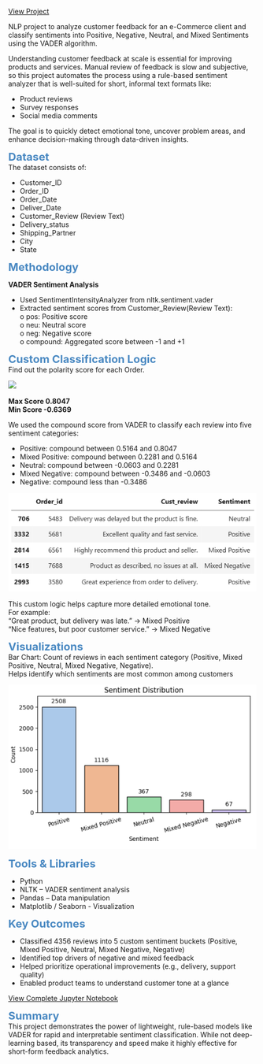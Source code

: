 <a href="https://shaguftapathan.github.io/Pyhton-NLP_Sentiment_Analysis/">View Project</a>

NLP project to analyze customer feedback for an e-Commerce client and classify sentiments into Positive, Negative, Neutral, and Mixed Sentiments using the VADER algorithm.

Understanding customer feedback at scale is essential for improving products and services. Manual review of feedback is slow and subjective, so this project automates the process using a rule-based sentiment analyzer that is well-suited for short, informal text formats like:
* Product reviews
* Survey responses
* Social media comments

The goal is to quickly detect emotional tone, uncover problem areas, and enhance decision-making through data-driven insights.

<span style="color:#4a89c2; font-size:22px;"><b>Dataset</b></span>  
The dataset consists of:
  * Customer_ID  
  * Order_ID  
  * Order_Date  
  * Deliver_Date  
  * Customer_Review (Review Text)  
  * Delivery_status  
  * Shipping_Partner  
  * City  
  * State  

<span style="color:#4a89c2; font-size:22px;"><b>Methodology</b></span>  

**VADER Sentiment Analysis**  
  * Used SentimentIntensityAnalyzer from nltk.sentiment.vader  
  * Extracted sentiment scores from Customer_Review(Review Text):  
    o pos: Positive score  
    o neu: Neutral score  
    o neg: Negative score  
    o compound: Aggregated score between -1 and +1  

<span style="color:#4a89c2; font-size:22px;"><b>Custom Classification Logic</b></span>  
Find out the polarity score for each Order.

![](https://raw.githubusercontent.com/ShaguftaPathan/Pyhton-NLP_Sentiment_Analysis/main/Images_Sentiment/Polarity_Score.png)

**Max Score 0.8047**  
**Min Score -0.6369**

We used the compound score from VADER to classify each review into five sentiment categories:
* Positive: compound between 0.5164 and 0.8047  
* Mixed Positive: compound between 0.2281 and 0.5164  
* Neutral: compound between -0.0603 and 0.2281  
* Mixed Negative: compound between -0.3486 and -0.0603  
* Negative: compound less than -0.3486  

![](/Images_Sentiment/Reviews.png)

This custom logic helps capture more detailed emotional tone.  
For example:  
“Great product, but delivery was late.” → Mixed Positive  
“Nice features, but poor customer service.” → Mixed Negative  

<span style="color:#4a89c2; font-size:22px;"><b>Visualizations</b></span>  
Bar Chart: Count of reviews in each sentiment category (Positive, Mixed Positive, Neutral, Mixed Negative, Negative).  
Helps identify which sentiments are most common among customers  

![](/Images_Sentiment/Chart.png)

<span style="color:#4a89c2; font-size:22px;"><b>Tools & Libraries</b></span>  
  * Python  
  * NLTK – VADER sentiment analysis  
  * Pandas – Data manipulation  
  * Matplotlib / Seaborn - Visualization  

<span style="color:#4a89c2; font-size:22px;"><b>Key Outcomes</b></span>  
  * Classified 4356 reviews into 5 custom sentiment buckets (Positive, Mixed Positive, Neutral, Mixed Negative, Negative)  
  * Identified top drivers of negative and mixed feedback  
  * Helped prioritize operational improvements (e.g., delivery, support quality)  
  * Enabled product teams to understand customer tone at a glance  

<a href="https://github.com/ShaguftaPathan/Pyhton-NLP_Sentiment_Analysis/blob/main/Sentiment%20Analysis_CCTV.ipynb">View Complete Jupyter Notebook</a>

<span style="color:#4a89c2; font-size:22px;"><b>Summary</b></span>  
This project demonstrates the power of lightweight, rule-based models like VADER for rapid and interpretable sentiment classification. While not deep-learning based, its transparency and speed make it highly effective for short-form feedback analytics.

